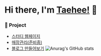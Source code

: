 # Hi there, I'm [Taehee!](https://wonderfulhuman.github.io/) :wave:

### :page_with_curl: Project

- [스터디 웹페이지](https://wonderfulhuman.github.io/StudyProject/)
- [매장관리(준비중)](https://naver.com)
- [블로그 만들어보기](https://wonderfulhuman.github.io/Portfolio/)
![Anurag's GitHub stats](https://github-readme-stats.vercel.app/api?username=wonderfulhuman&show_icons=true&theme=vue)
